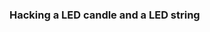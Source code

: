 ### Hacking a LED candle and a LED string

<img href="candle-original.jpg">

<img href="images/candle-batterypack.jpeg">

<img href="candle-led-wire.jpeg">

<img href="candle-raspi.jpeg">

<img href="candle-raspi.gif">

<img href="candle-raspi-bd.gif">

<img href="led-string.jpeg">

<img href="led-string-bd.gif">

<img href="candle-string-bd.gif">

<img href="candle-string-package.jpeg">

<img href="candle-string-final.jpeg">

